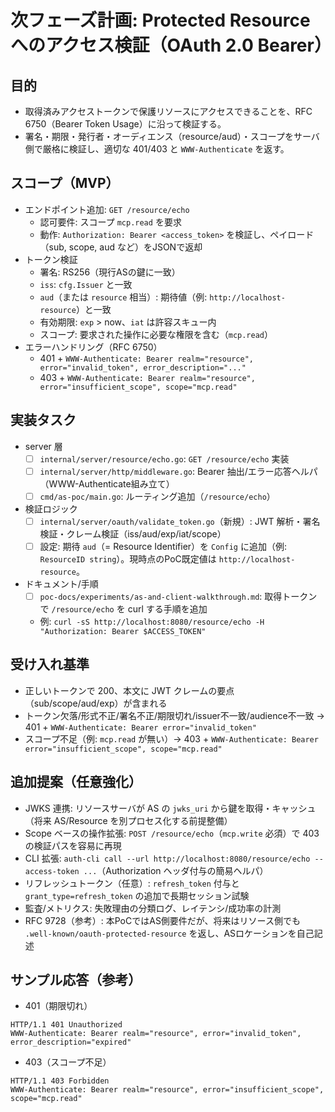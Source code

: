 # 次フェーズ計画: Protected Resource へのアクセス検証（OAuth 2.0 Bearer）

## 目的
- 取得済みアクセストークンで保護リソースにアクセスできることを、RFC 6750（Bearer Token Usage）に沿って検証する。
- 署名・期限・発行者・オーディエンス（resource/aud）・スコープをサーバ側で厳格に検証し、適切な 401/403 と `WWW-Authenticate` を返す。

## スコープ（MVP）
- エンドポイント追加: `GET /resource/echo`
  - 認可要件: スコープ `mcp.read` を要求
  - 動作: `Authorization: Bearer <access_token>` を検証し、ペイロード（sub, scope, aud など）をJSONで返却
- トークン検証
  - 署名: RS256（現行ASの鍵に一致）
  - `iss`: `cfg.Issuer` と一致
  - `aud`（または `resource` 相当）: 期待値（例: `http://localhost-resource`）と一致
  - 有効期限: `exp` > now、`iat` は許容スキュー内
  - スコープ: 要求された操作に必要な権限を含む（`mcp.read`）
- エラーハンドリング（RFC 6750）
  - 401 + `WWW-Authenticate: Bearer realm="resource", error="invalid_token", error_description="..."`
  - 403 + `WWW-Authenticate: Bearer realm="resource", error="insufficient_scope", scope="mcp.read"`

## 実装タスク
- server 層
  - [ ] `internal/server/resource/echo.go`: `GET /resource/echo` 実装
  - [ ] `internal/server/http/middleware.go`: Bearer 抽出/エラー応答ヘルパ（WWW-Authenticate組み立て）
  - [ ] `cmd/as-poc/main.go`: ルーティング追加（`/resource/echo`）
- 検証ロジック
  - [ ] `internal/server/oauth/validate_token.go`（新規）: JWT 解析・署名検証・クレーム検証（iss/aud/exp/iat/scope）
  - [ ] 設定: 期待 `aud`（= Resource Identifier）を `Config` に追加（例: `ResourceID string`）。現時点のPoC既定値は `http://localhost-resource`。
- ドキュメント/手順
  - [ ] `poc-docs/experiments/as-and-client-walkthrough.md`: 取得トークンで `/resource/echo` を curl する手順を追加
  - 例: `curl -sS http://localhost:8080/resource/echo -H "Authorization: Bearer $ACCESS_TOKEN"`

## 受け入れ基準
- 正しいトークンで 200、本文に JWT クレームの要点（sub/scope/aud/exp）が含まれる
- トークン欠落/形式不正/署名不正/期限切れ/issuer不一致/audience不一致 → 401 + `WWW-Authenticate: Bearer error="invalid_token"`
- スコープ不足（例: `mcp.read` が無い）→ 403 + `WWW-Authenticate: Bearer error="insufficient_scope", scope="mcp.read"`

## 追加提案（任意強化）
- JWKS 連携: リソースサーバが AS の `jwks_uri` から鍵を取得・キャッシュ（将来 AS/Resource を別プロセス化する前提整備）
- Scope ベースの操作拡張: `POST /resource/echo`（`mcp.write` 必須）で 403 の検証パスを容易に再現
- CLI 拡張: `auth-cli call --url http://localhost:8080/resource/echo --access-token ...`（Authorization ヘッダ付与の簡易ヘルパ）
- リフレッシュトークン（任意）: `refresh_token` 付与と `grant_type=refresh_token` の追加で長期セッション試験
- 監査/メトリクス: 失敗理由の分類ログ、レイテンシ/成功率の計測
- RFC 9728（参考）: 本PoCではAS側要件だが、将来はリソース側でも `.well-known/oauth-protected-resource` を返し、ASロケーションを自己記述

## サンプル応答（参考）
- 401（期限切れ）
```
HTTP/1.1 401 Unauthorized
WWW-Authenticate: Bearer realm="resource", error="invalid_token", error_description="expired"
```
- 403（スコープ不足）
```
HTTP/1.1 403 Forbidden
WWW-Authenticate: Bearer realm="resource", error="insufficient_scope", scope="mcp.read"
```
